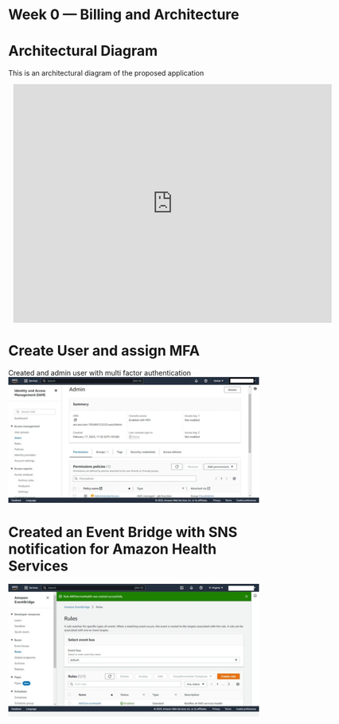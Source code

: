 # Week 0 — Billing and Architecture
# Architectural Diagram
This is an architectural diagram of the proposed application
<div style="width: 640px; height: 480px; margin: 10px; position: relative;">
<iframe allowfullscreen frameborder="0" style="width:640px; height:480px" src="https://lucid.app/documents/embedded/5bc56498-347f-4dd0-8a20-40a7ca0e3eec" id="0vcycpZMOJZo">
</iframe>
</div>

# Create User and assign MFA
Created and admin user with multi factor authentication
<img src="../_docs/assets/user-mfa.jpg">

# Created an Event Bridge with SNS notification for Amazon Health Services
<img src="../_docs/assets/event-bridge.jpg">

